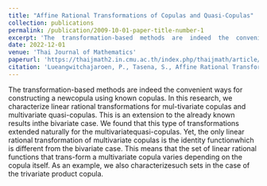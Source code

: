 ```yaml
---
title: "Affine Rational Transformations of Copulas and Quasi-Copulas"
collection: publications
permalink: /publication/2009-10-01-paper-title-number-1
excerpt: 'The  transformation-based  methods  are  indeed  the  convenient  ways  for  constructing  a  newcopula using known copulas. In this research,  we characterize linear rational transformations for mul-tivariate copulas and multivariate quasi-copulas.  This is an extension to the already known results inthe bivariate case.  We found that this type of transformations extended naturally for the multivariatequasi-copulas.  Yet, the only linear rational transformation of multivariate copulas is the identity functionwhich is different from the bivariate case.  This means that the set of linear rational functions that trans-form a multivariate copula varies depending on the copula itself.  As an example, we also characterizesuch sets in the case of the trivariate product copula.'
date: 2022-12-01
venue: 'Thai Journal of Mathematics'
paperurl: 'https://thaijmath2.in.cmu.ac.th/index.php/thaijmath/article/view/1428'
citation: 'Lueangwitchajaroen, P., Tasena, S., Affine Rational Transformations of Copulas and Quasi-Copulas, Thai Journal of Mathematics, 20 (4) (2022) 1649 - 1660.'
---
```


The  transformation-based  methods  are  indeed  the  convenient  ways  for  constructing  a  newcopula using known copulas. In this research,  we characterize linear rational transformations for mul-tivariate copulas and multivariate quasi-copulas.  This is an extension to the already known results inthe bivariate case.  We found that this type of transformations extended naturally for the multivariatequasi-copulas.  Yet, the only linear rational transformation of multivariate copulas is the identity functionwhich is different from the bivariate case.  This means that the set of linear rational functions that trans-form a multivariate copula varies depending on the copula itself.  As an example, we also characterizesuch sets in the case of the trivariate product copula.
